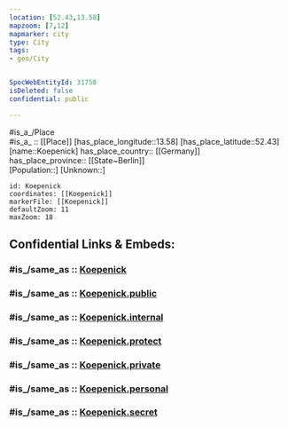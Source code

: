 ```yaml
---
location: [52.43,13.58] 
mapzoom: [7,12] 
mapmarker: city 
type: City
tags:
- geo/City


SpocWebEntityId: 31758
isDeleted: false
confidential: public

---
```

#is_a_/Place  
#is_a_ :: [[Place]] 
[has_place_longitude::13.58] 
[has_place_latitude::52.43] 
[name::Koepenick] 
has_place_country:: [[Germany]]  
has_place_province:: [[State~Berlin]]  
[Population::] 
[Unknown::] 


```leaflet
id: Koepenick
coordinates: [[Koepenick]] 
markerFile: [[Koepenick]] 
defaultZoom: 11 
maxZoom: 18
```


## Confidential Links & Embeds: 

### #is_/same_as :: [Koepenick](/_Standards/Earth/Continent/Europe/Europe~Central/Germany/Germany~West/State~Berlin/cities~Berlin/Koepenick.md) 

### #is_/same_as :: [Koepenick.public](/_public/Earth/Continent/Europe/Europe~Central/Germany/Germany~West/State~Berlin/cities~Berlin/Koepenick.public.md) 

### #is_/same_as :: [Koepenick.internal](/_internal/Earth/Continent/Europe/Europe~Central/Germany/Germany~West/State~Berlin/cities~Berlin/Koepenick.internal.md) 

### #is_/same_as :: [Koepenick.protect](/_protect/Earth/Continent/Europe/Europe~Central/Germany/Germany~West/State~Berlin/cities~Berlin/Koepenick.protect.md) 

### #is_/same_as :: [Koepenick.private](/_private/Earth/Continent/Europe/Europe~Central/Germany/Germany~West/State~Berlin/cities~Berlin/Koepenick.private.md) 

### #is_/same_as :: [Koepenick.personal](/_personal/Earth/Continent/Europe/Europe~Central/Germany/Germany~West/State~Berlin/cities~Berlin/Koepenick.personal.md) 

### #is_/same_as :: [Koepenick.secret](/_secret/Earth/Continent/Europe/Europe~Central/Germany/Germany~West/State~Berlin/cities~Berlin/Koepenick.secret.md)

